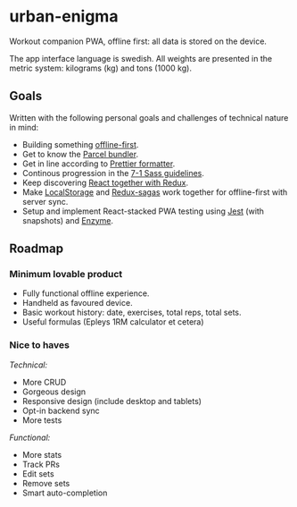 # urban-enigma

Workout companion PWA, offline first: all data is stored on the
device.

The app interface language is swedish. All weights are presented in
the metric system: kilograms (kg) and tons (1000 kg).

## Goals

Written with the following personal goals and challenges of technical
nature in mind:

- Building something [offline-first][1].
- Get to know the [Parcel bundler][2].
- Get in line according to [Prettier formatter][3].
- Continous progression in the [7-1 Sass guidelines][4].
- Keep discovering [React together with Redux][5].
- Make [LocalStorage][6] and [Redux-sagas][7] work together for
  offline-first with server sync.
- Setup and implement React-stacked PWA testing using [Jest][8]
  (with snapshots) and [Enzyme][9].

## Roadmap

### Minimum lovable product

- Fully functional offline experience.
- Handheld as favoured device.
- Basic workout history: date, exercises, total reps,
  total sets.
- Useful formulas (Epleys 1RM calculator et cetera)

### Nice to haves

_Technical:_

- More CRUD
- Gorgeous design
- Responsive design (include desktop and tablets)
- Opt-in backend sync
- More tests

_Functional:_

- More stats
- Track PRs
- Edit sets
- Remove sets
- Smart auto-completion

[1]: http://offlinefirst.org/
[2]: https://parceljs.org/
[3]: https://prettier.io/
[4]: https://sass-guidelin.es/
[5]: https://redux.js.org/basics/usage-with-react
[6]: https://developer.mozilla.org/en-US/docs/Web/API/Window/localStorage
[7]: https://redux-saga.js.org/
[8]: https://jestjs.io
[9]: https://airbnb.io/enzyme/
